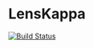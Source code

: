# LensKappa

[![Build Status](https://github.com/PatrickRWells/LensKappa.jl/actions/workflows/CI.yml/badge.svg?branch=main)](https://github.com/PatrickRWells/LensKappa.jl/actions/workflows/CI.yml?query=branch%3Amain)
